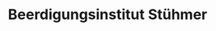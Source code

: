 ---
title: "Beerdigungsinstitut Stühmer"
url: /bremen/beerdigungsinstitut-stuehmer/
shop: Bestattungen
---